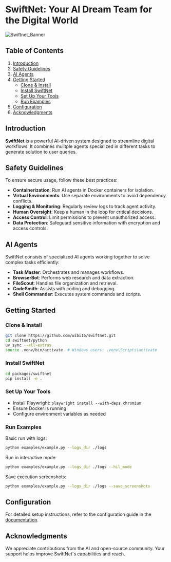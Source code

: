 # SwiftNet: Your AI Dream Team for the Digital World

![Swiftnet_Banner](https://github.com/wibi16/swiftnet/imgs/Swiftnet_Banner.png)

## Table of Contents
1. [Introduction](#introduction)
2. [Safety Guidelines](#safety-guidelines)
3. [AI Agents](#ai-agents)
4. [Getting Started](#getting-started)
   - [Clone & Install](#clone--install)
   - [Install SwiftNet](#install-swiftnet)
   - [Set Up Your Tools](#set-up-your-tools)
   - [Run Examples](#run-examples)
5. [Configuration](#configuration)
6. [Acknowledgments](#acknowledgments)

## Introduction
**SwiftNet** is a powerful AI-driven system designed to streamline digital workflows. It combines mulitple agents specialized in different tasks to generate solution to user queries.

## Safety Guidelines
To ensure secure usage, follow these best practices:

- **Containerization**: Run AI agents in Docker containers for isolation.
- **Virtual Environments**: Use separate environments to avoid dependency conflicts.
- **Logging & Monitoring**: Regularly review logs to track agent activity.
- **Human Oversight**: Keep a human in the loop for critical decisions.
- **Access Control**: Limit permissions to prevent unauthorized access.
- **Data Protection**: Safeguard sensitive information with encryption and access controls.

## AI Agents
SwiftNet consists of specialized AI agents working together to solve complex tasks efficiently:

- **Task Master**: Orchestrates and manages workflows.
- **BrowserBot**: Performs web research and data extraction.
- **FileScout**: Handles file organization and retrieval.
- **CodeSmith**: Assists with coding and debugging.
- **Shell Commander**: Executes system commands and scripts.

## Getting Started
### Clone & Install
```sh
git clone https://github.com/wibi16/swiftnet.git
cd swiftnet/python
uv sync --all-extras
source .venv/bin/activate  # Windows users: .venv\Scripts\activate
```

### Install SwiftNet
```sh
cd packages/swiftnet
pip install -e .
```

### Set Up Your Tools
- Install Playwright: `playwright install --with-deps chromium`
- Ensure Docker is running
- Configure environment variables as needed

### Run Examples
Basic run with logs:
```sh
python examples/example.py --logs_dir ./logs
```

Run in interactive mode:
```sh
python examples/example.py --logs_dir ./logs --hil_mode
```

Save execution screenshots:
```sh
python examples/example.py --logs_dir ./logs --save_screenshots
```

## Configuration
For detailed setup instructions, refer to the configuration guide in the [documentation](https://kiwis-organization-2.gitbook.io/swiftnet).

## Acknowledgments
We appreciate contributions from the AI and open-source community. Your support helps improve SwiftNet's capabilities and reach.

